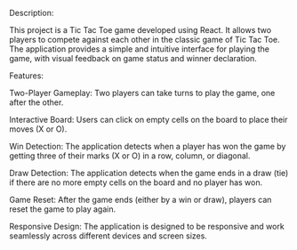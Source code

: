 Description:

This project is a Tic Tac Toe game developed using React. It allows two players to compete against each other in the classic game of Tic Tac Toe. The application provides a simple and intuitive interface for playing the game, with visual feedback on game status and winner declaration.

Features:

Two-Player Gameplay: Two players can take turns to play the game, one after the other.

Interactive Board: Users can click on empty cells on the board to place their moves (X or O).

Win Detection: The application detects when a player has won the game by getting three of their marks (X or O) in a row, column, or diagonal.

Draw Detection: The application detects when the game ends in a draw (tie) if there are no more empty cells on the board and no player has won.

Game Reset: After the game ends (either by a win or draw), players can reset the game to play again.

Responsive Design: The application is designed to be responsive and work seamlessly across different devices and screen sizes.

